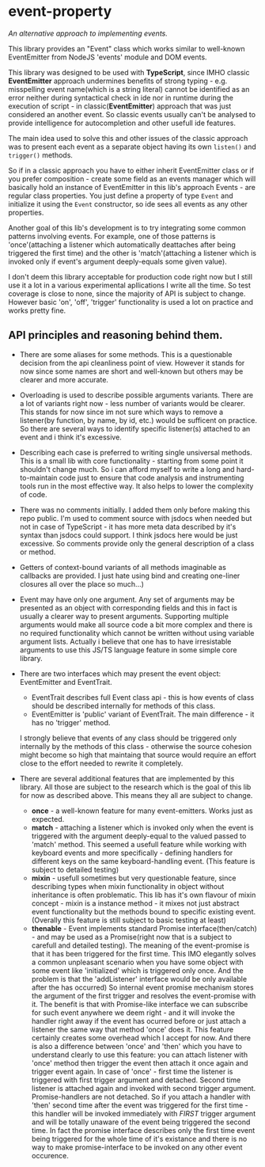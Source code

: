# event-property

_An alternative approach to implementing events._

This library provides an "Event" class which works similar to well-known
EventEmitter from NodeJS 'events' module and DOM events.

This library was designed to be used with **TypeScript**, since IMHO classic 
**EventEmitter** approach undermines benefits of strong typing - e.g.
misspelling event name(which is a string literal) cannot be identified as an
error neither during syntactical check in ide nor in runtime during the execution
of script - in classic(**EventEmitter**) approach that was just considered an another
event. So classic events usually can't be analysed to provide intelligence for
autocompletion and other usefull ide features.

The main idea used to solve this and other issues of the classic approach was to present
each event as a separate object having its own `listen()` and `trigger()` methods.

So if in a classic approach you have to either inherit EventEmitter class 
or if you prefer composition - create some field as an events manager
which will basically hold an instance of EventEmitter
in this lib's approach Events - are regular class properties.
You just define a property of type `Event` and initialize it
using the `Event` constructor, so ide sees all events as any other properties.

Another goal of this lib's development is to try integrating some common patterns
involving events. For example, one of those patterns is 'once'(attaching a listener
which automatically deattaches after being triggered the first time) and the other
is 'match'(attaching a listener which is invoked only if event's argument deeply-equals
some given value).

I don't deem this library acceptable for production code right now but I still use it a lot
in a various experimental apllications I write all the time. So test coverage is close to none,
since the majority of API is subject to change. However basic 'on', 'off', 'trigger'
functionality is used a lot on practice and works pretty fine.

## API principles and reasoning behind them.
- There are some aliases for some methods. This is a questionable decision from the api
cleanliness point of view. However it stands for now since some names are short and well-known
but others may be clearer and more accurate.
- Overloading is used to describe possible arguments variants. There are a lot of variants right
now - less number of variants would be clearer. This stands for now since im not sure which
ways to remove a listener(by function, by name, by id, etc.) would be sufficent on practice.
So there are several ways to identify specific listener(s) attached to an event and i think it's
excessive.
- Describing each case is preferred to writing single unsiversal methods. This is a small lib
with core functionality - starting from some point it shouldn't change much.
So i can afford myself to write a long and hard-to-maintain code just to ensure that
code analysis and instrumenting tools run in the most effective way.
It also helps to lower the complexity of code.
- There was no comments initially. I added them only before making this repo public.
I'm used to comment source with jsdocs when needed but not in case of TypeScript - it has
more meta data described by it's syntax than jsdocs could support. I think jsdocs here 
would be just excessive. So comments provide only the general description of a class or method. 
- Getters of context-bound variants of all methods imaginable as callbacks are provided.
I just hate using bind and creating one-liner closures all over the place so much...)
- Event may have only one argument. Any set of arguments may be presented as an object with
    corresponding fields and this in fact is usually a clearer way to present arguments.
    Supporting multiple arguments would make all source code a bit more complex and there is
    no required functionality which cannot be written without using variable argument lists.
    Actually i believe that one has to have irresistable arguments to use this JS/TS language
    feature in some simple core library.
- There are two interfaces which may present the event object: EventEmitter and EventTrait.
    - EventTrait describes full Event class api - this is how events of class should be described
        internally for methods of this class.
    - EventEmitter is 'public' variant of EventTrait. The main difference - it has no 'trigger'
        method.

    I strongly believe that events of any class should be triggered only internally by the
methods of this class - otherwise the source cohesion might become so high that maintaing
that source would require an effort close to the effort needed to rewrite it completely.
- There are several additional features that are implemented by this library. All those are
subject to the research which is the goal of this lib for now as described above. This means
they all are subject to change. 
    - **once** - a well-known feature for many event-emitters. Works just as expected.
    - **match** - attaching a listener which is invoked only when the event is triggered with
        the argument deeply-equal to the valued passed to 'match' method. This seemed a
        usefull feature while working with keyboard events and more specifically - defining
        handlers for different keys on the same keyboard-handling event.
        (This feature is subject to detailed testing)
    - **mixin** - usefull sometimes but very questionable feature, since describing types
        when mixin functionality in object without inheritance is often problematic. This lib has
        it's own flavour of mixin concept - mixin is a instance method - it mixes not just abstract
        event functionality but the methods bound to specific existing event.
        (Overally this feature is still subject to basic testing at least)
    - **thenable** - Event implements standard Promise interface(then/catch) - and may be used as a
        Promise(right now that is a subject to carefull and detailed testing). The meaning of the
        event-promise is that it has been triggered for the first time. This IMO elegantly solves
        a common unpleasant scenario when you have some object with some event like 'initialized'
        which is triggered only once. And the problem is that the 'addListener' interface would be
        only available after the has occurred) So internal event promise mechanism stores the
        argument of the first trigger and resolves the event-promise with it. The benefit is that
        with Promise-like interface we can subscribe for such event anywhere we deem right - and
        it will invoke the handler right away if the event has ocurred before or just attach a 
        listener the same way that method 'once' does it.
        This feature certainly creates some overhead which I accept for now.
        And there is also a difference between 'once' and 'then' which you have to understand
        clearly to use this feature: you can attach listener with 'once' method then trigger the
        event then attach it once again and trigger event again. In case of 'once' - first time the
        listener is triggered with first trigger argument and detached. Second time listener is
        attached again and invoked with second trigger argument. Promise-handlers are not detached.
        So if you attach a handler with 'then' second time after the event was triggered for the
        first time - this handler will be invoked immediately with *FIRST* trigger argument and
        will be totally unaware of the event being triggered the second time. In fact the promise
        interface describes only the first time event being triggered for the whole time of it's
        existance and there is no way to make promise-interface to be invoked on any other event
        occurence.
